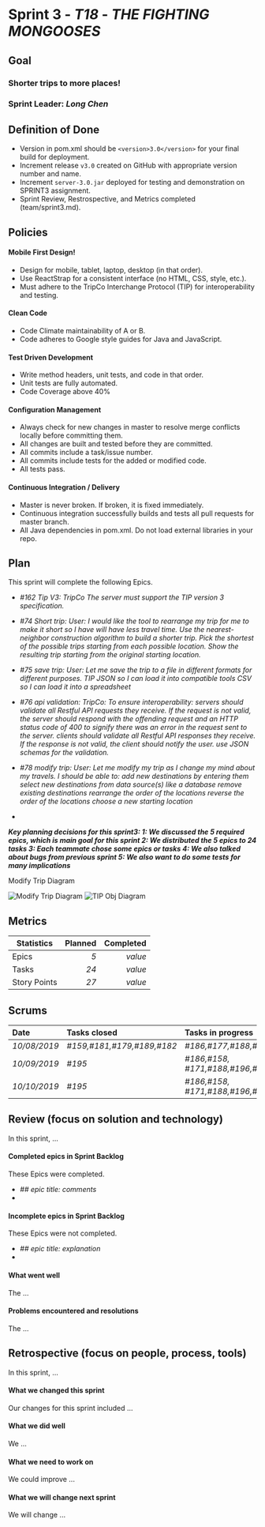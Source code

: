 # Sprint 3 - *T18* - *THE FIGHTING MONGOOSES*

## Goal

### Shorter trips to more places!
### Sprint Leader: *Long Chen*

## Definition of Done

* Version in pom.xml should be `<version>3.0</version>` for your final build for deployment.
* Increment release `v3.0` created on GitHub with appropriate version number and name.
* Increment `server-3.0.jar` deployed for testing and demonstration on SPRINT3 assignment.
* Sprint Review, Restrospective, and Metrics completed (team/sprint3.md).


## Policies

#### Mobile First Design!
* Design for mobile, tablet, laptop, desktop (in that order).
* Use ReactStrap for a consistent interface (no HTML, CSS, style, etc.).
* Must adhere to the TripCo Interchange Protocol (TIP) for interoperability and testing.
#### Clean Code
* Code Climate maintainability of A or B.
* Code adheres to Google style guides for Java and JavaScript.
#### Test Driven Development
* Write method headers, unit tests, and code in that order.
* Unit tests are fully automated.
* Code Coverage above 40%
#### Configuration Management
* Always check for new changes in master to resolve merge conflicts locally before committing them.
* All changes are built and tested before they are committed.
* All commits include a task/issue number.
* All commits include tests for the added or modified code.
* All tests pass.
#### Continuous Integration / Delivery 
* Master is never broken.  If broken, it is fixed immediately.
* Continuous integration successfully builds and tests all pull requests for master branch.
* All Java dependencies in pom.xml.  Do not load external libraries in your repo. 


## Plan

This sprint will complete the following Epics.


* *#162 Tip V3: TripCo The server must support the TIP version 3 specification.*
* *#74 Short trip: User: I would like the tool to rearrange my trip for me to make it short so I have will have less travel time.
                  Use the nearest-neighbor construction algorithm to build a shorter trip.
                  Pick the shortest of the possible trips starting from each possible location.
                  Show the resulting trip starting from the original starting location.*
* *#75 save trip: User: Let me save the trip to a file in different formats for different purposes.
                  TIP JSON so I can load it into compatible tools
                  CSV so I can load it into a spreadsheet*
* *#76 api validation: TripCo: To ensure interoperability:
                   servers should validate all Restful API requests they receive. If the request is not valid, the server should respond with the offending request and an HTTP status code of 400 to signify there was an error in the request sent to the server.
                   clients should validate all Restful API responses they receive. If the response is not valid, the client should notify the user.
                   use JSON schemas for the validation.*
* *#78 modify trip: User: Let me modify my trip as I change my mind about my travels. I should be able to:
                   add new destinations by entering them
                   select new destinations from data source(s) like a database
                   remove existing destinations
                   rearrange the order of the locations
                   reverse the order of the locations
                   choose a new starting location*
  
*

***Key planning decisions for this sprint3: 
    1: We discussed the 5 required epics, which is main goal for this sprint
    2: We distributed the 5 epics to 24 tasks
    3: Each teammate chose some epics or tasks
    4: We also talked about bugs from previous sprint
    5: We also want to do some tests for many implications***

Modify Trip Diagram

![Modify Trip Diagram](images/modifyTripDiaghram.jpg)
![TIP Obj Diagram](images/TIPObjDia.jpg)


## Metrics

| Statistics | Planned | Completed |
| --- | ---: | ---: |
| Epics | *5* | *value* |
| Tasks |  *24*   | *value* | 
| Story Points |  *27*  | *value* | 



## Scrums

| Date | Tasks closed  | Tasks in progress | Impediments |
| :--- | :--- | :--- | :--- |
| *10/08/2019* | *#159,#181,#179,#189,#182* | *#186,#177,#188,#158* | *none* | 
| *10/09/2019* | *#195* | *#186,#158, #171,#188,#196,#177* | *none* | 
| *10/10/2019* | *#195* | *#186,#158, #171,#188,#196,#177* | *none* |





## Review (focus on solution and technology)

In this sprint, ...

#### Completed epics in Sprint Backlog 

These Epics were completed.

* *## epic title: comments*
* 

#### Incomplete epics in Sprint Backlog 

These Epics were not completed.

* *## epic title: explanation*
*

#### What went well

The ...


#### Problems encountered and resolutions

The ...


## Retrospective (focus on people, process, tools)

In this sprint, ...

#### What we changed this sprint

Our changes for this sprint included ...

#### What we did well

We ...

#### What we need to work on

We could improve ...

#### What we will change next sprint 

We will change ...
